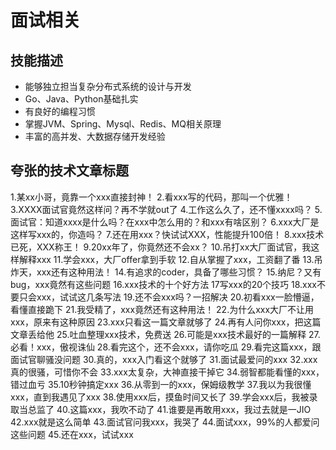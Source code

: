 # 面试相关

## 技能描述

- 能够独立担当复杂分布式系统的设计与开发
- Go、Java、Python基础扎实
- 有良好的编程习惯
- 掌握JVM、Spring、Mysql、Redis、MQ相关原理
- 丰富的高并发、大数据存储开发经验




## 夸张的技术文章标题

1.某xx小哥，竟靠一个xxx直接封神！
2.看xxx写的代码，那叫一个优雅！
3.XXXX面试官竟然这样问？再不学就out了
4.工作这么久了，还不懂xxxx吗？
5.面试官：知道xxxx是什么吗？在xxx中怎么用的？和xxx有啥区别？
6.xxx大厂是这样写xxx的，你造吗？
7.还在用xxx？快试试XXX，性能提升100倍！
8.xxx技术已死，XXX称王！
9.20xx年了，你竟然还不会xx？
10.吊打xx大厂面试官，我这样解释xxx
11.学会xxx，大厂offer拿到手软
12.自从掌握了xxx，工资翻了番
13.吊炸天，xxx还有这种用法！
14.有追求的coder，具备了哪些习惯？
15.纳尼？又有bug，xxx竟然有这些问题
16.xxx技术的十个好方法
17写xxx的20个技巧
18.xxx不要只会xxx，试试这几条写法
19.还不会xxx吗？一招解决
20.初看xxx一脸懵逼，看懂直接跪下
21.我受精了，xxx竟然还有这种用法！
22.为什么xxx大厂不让用xxx，原来有这种原因
23.xxx只看这一篇文章就够了
24.再有人问你xxx，把这篇文章丢给他
25.吐血整理xxx技术，免费送
26.可能是xxx技术最好的一篇解释
27.必看！xxx，傲视诛仙
28.看完这个，还不会xxx，请你吃瓜
29.看完这篇xxx，跟面试官聊骚没问题
30.真的，xxx入门看这个就够了
31.面试最爱问的xxx
32.xxx真的很骚，可惜你不会
33.xxx太复杂，大神直接干掉它
34.弱智都能看懂的xxx，错过血亏
35.10秒钟搞定xxx
36.从零到一的xxx，保姆级教学
37.我以为我很懂xxx，直到我遇见了xxx
38.使用xxx后，摸鱼时间又长了
39.学会xxx后，我被录取当总监了
40.这篇xxx，我吹不动了
41.谁要是再敢用xxx，我过去就是一JIO
42.xxx就是这么简单
43.面试官问我xxx，我哭了
44.面试xxx，99%的人都爱问这些问题
45.还在xxx，试试xxx
